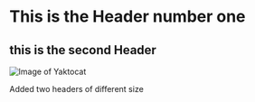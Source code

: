 # This is the Header number one
## this is the second Header


![Image of Yaktocat](https://octodex.github.com/images/yaktocat.png)














Added two headers of different size
